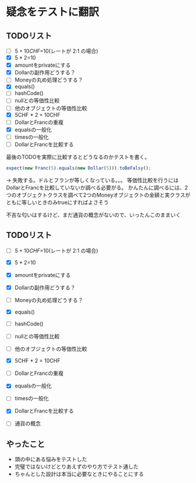 # 疑念をテストに翻訳

## TODOリスト

- [ ] $5+10CHF=$10(レートが 2:1 の場合)
- [x] $5 * 2=$10
- [x] amountをprivateにする
- [x] Dollarの副作用どうする？
- [ ] Moneyの丸め処理どうする？
- [x] equals()
- [ ] hashCode()
- [ ] nullとの等価性比較
- [ ] 他のオブジェクトの等価性比較
- [x] 5CHF * 2 = 10CHF
- [ ] DollarとFrancの重複
- [x] equalsの一般化
- [ ] timesの一般化
- [ ] DollarとFrancを比較する

最後のTODOを実際に比較するとどうなるのかテストを書く。

```ts
expect(new Franc(5).equals(new Dollar(5))).toBeFalsy();
```

-> 失敗する。ドルとフランが等しくなっている。。。
等価性比較を行うにはDollarとFrancを比較していないか調べる必要がる。
かんたんに調べるには、2つのオブジェクトクラスを調べて2つのMoneyオブジェクトの金額と実クラスがともに等しいときのみtrueにすればよさそう

不吉な匂いはするけど、まだ通貨の概念がないので、いったんこのままいく


## TODOリスト

- [ ] $5+10CHF=$10(レートが 2:1 の場合)
- [x] $5 * 2=$10
- [x] amountをprivateにする
- [x] Dollarの副作用どうする？
- [ ] Moneyの丸め処理どうする？
- [x] equals()
- [ ] hashCode()
- [ ] nullとの等価性比較
- [ ] 他のオブジェクトの等価性比較
- [x] 5CHF * 2 = 10CHF
- [ ] DollarとFrancの重複
- [x] equalsの一般化
- [ ] timesの一般化
- [x] DollarとFrancを比較する
- [ ] 通貨の概念


## やったこと

- 頭の中にある悩みをテストした
- 完璧ではないけどとりあえずのやり方でテスト通した
- ちゃんとした設計は本当に必要なときにやることにする

